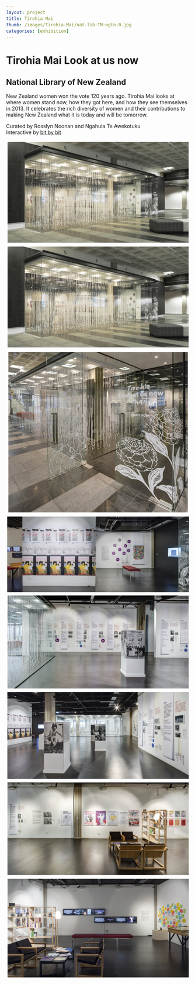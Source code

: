```yaml
---
layout: project
title: Tirohia Mai 
thumb: /images/Tirohia-Mai/nat-lib-TM-wgtn-0.jpg
categories: [exhibition]
---
```


# Tirohia Mai Look at us now

## National Library of New Zealand

New Zealand women won the vote 120 years ago. Tirohia Mai looks at where women
stand now, how they got here, and how they see themselves in 2013. It celebrates
the rich diversity of women and their contributions to making New Zealand what
it is today and will be tomorrow.

Curated by Rosslyn Noonan and Ngahuia Te Awekotuku  
Interactive by [bit by bit](http://www.bitbybit.io)

![](/images/Tirohia-Mai/nat-lib-TM-wgtn-1.jpg)
![](/images/Tirohia-Mai/nat-lib-TM-wgtn-1.jpg)
![](/images/Tirohia-Mai/nat-lib-TM-wgtn-2.jpg)
![](/images/Tirohia-Mai/nat-lib-TM-wgtn-4.jpg)
![](/images/Tirohia-Mai/nat-lib-TM-wgtn-5.jpg)
![](/images/Tirohia-Mai/nat-lib-TM-wgtn-6.jpg)
![](/images/Tirohia-Mai/nat-lib-TM-wgtn-7.jpg)
![](/images/Tirohia-Mai/nat-lib-TM-wgtn-8.jpg)
